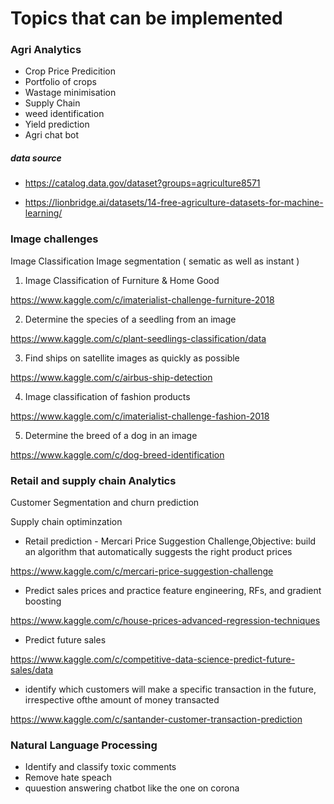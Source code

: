 # Topics that can be implemented


### Agri Analytics 

* Crop Price Predicition
* Portfolio of crops 
* Wastage minimisation
* Supply Chain
* weed identification
* Yield prediction
* Agri chat bot 

##### data source 

* https://catalog.data.gov/dataset?groups=agriculture8571

* https://lionbridge.ai/datasets/14-free-agriculture-datasets-for-machine-learning/


### Image challenges 

 Image Classification  Image segmentation ( sematic as well as instant )

1. Image Classification of Furniture & Home Good

 https://www.kaggle.com/c/imaterialist-challenge-furniture-2018

2. Determine the species of a seedling from an image

  https://www.kaggle.com/c/plant-seedlings-classification/data

3. Find ships on satellite images as quickly as possible

  https://www.kaggle.com/c/airbus-ship-detection

4. Image classification of fashion products
 
 https://www.kaggle.com/c/imaterialist-challenge-fashion-2018

5. Determine the breed of a dog in an image

 https://www.kaggle.com/c/dog-breed-identification

### Retail and supply chain Analytics 
 
Customer Segmentation and churn prediction 

Supply chain optiminzation

* Retail prediction - Mercari Price Suggestion Challenge,Objective: build an algorithm that automatically suggests the right product prices

 https://www.kaggle.com/c/mercari-price-suggestion-challenge


* Predict sales prices and practice feature engineering, RFs, and gradient boosting

 https://www.kaggle.com/c/house-prices-advanced-regression-techniques

* Predict future sales

 https://www.kaggle.com/c/competitive-data-science-predict-future-sales/data

* identify which customers will make a specific transaction in the future, irrespective ofthe amount of money transacted

 https://www.kaggle.com/c/santander-customer-transaction-prediction

### Natural Language Processing 

* Identify and classify toxic comments 
* Remove hate speach 
* quuestion answering chatbot like the one on corona

